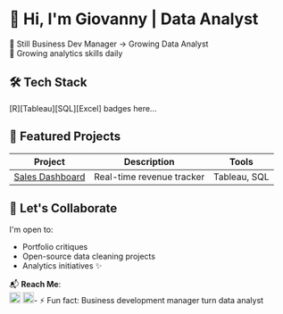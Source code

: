 # 👋 Hi, I'm Giovanny | Data Analyst 

💼 Still Business Dev Manager → Growing Data Analyst  
🌱 Growing analytics skills daily  

## 🛠️ Tech Stack
[R][Tableau][SQL][Excel] badges here...

## 🌟 Featured Projects
| Project | Description | Tools |
|---------|-------------|-------|
| [Sales Dashboard](link) | Real-time revenue tracker | Tableau, SQL |  

## 🤝 Let's Collaborate
I'm open to:
- Portfolio critiques
- Open-source data cleaning projects
- Analytics initiatives ✨

📬 **Reach Me**:  
[<img src='email_icon.png' width='20'>](mailto:giovanny.manoa@gmail.com) 
[<img src='instagram_icon.png' width='20'>](https://instagram.com/manoa_gg)- ⚡ Fun fact: Business development manager turn data analyst

<!---
manoa-gg/manoa-gg is a ✨ special ✨ repository because its `README.md` (this file) appears on your GitHub profile.
You can click the Preview link to take a look at your changes.
--->
